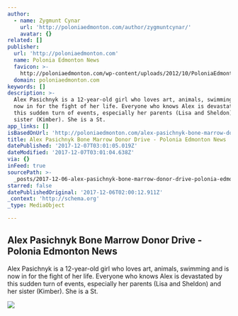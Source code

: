 ```yaml
---
author:
  - name: Zygmunt Cynar
    url: 'http://poloniaedmonton.com/author/zygmuntcynar/'
    avatar: {}
related: []
publisher:
  url: 'http://poloniaedmonton.com'
  name: Polonia Edmonton News
  favicon: >-
    http://poloniaedmonton.com/wp-content/uploads/2012/10/PoloniaEdmontonProfilePic-23-150x150.jpg
  domain: poloniaedmonton.com
keywords: []
description: >-
  Alex Pasichnyk is a 12-year-old girl who loves art, animals, swimming and is
  now in for the fight of her life. Everyone who knows Alex is devastated by
  this sudden turn of events, especially her parents (Lisa and Sheldon) and her
  sister (Kimber). She is a St.
app_links: []
isBasedOnUrl: 'http://poloniaedmonton.com/alex-pasichnyk-bone-marrow-donor-drive/'
title: Alex Pasichnyk Bone Marrow Donor Drive - Polonia Edmonton News
datePublished: '2017-12-07T03:01:05.019Z'
dateModified: '2017-12-07T03:01:04.638Z'
via: {}
inFeed: true
sourcePath: >-
  _posts/2017-12-06-alex-pasichnyk-bone-marrow-donor-drive-polonia-edmonton-ne.md
starred: false
datePublishedOriginal: '2017-12-06T02:00:12.911Z'
_context: 'http://schema.org'
_type: MediaObject

---
```

<article style=""><h1>Alex Pasichnyk Bone Marrow Donor Drive - Polonia Edmonton News</h1><p>Alex Pasichnyk is a 12-year-old girl who loves art, animals, swimming and is now in for the fight of her life. Everyone who knows Alex is devastated by this sudden turn of events, especially her parents (Lisa and Sheldon) and her sister (Kimber). She is a St.</p><img src="http://poloniaedmonton.com/wp-content/uploads/2017/11/2017-11-13-Alex-Donor-Polish-Letter-to-People-2.jpg" /></article>